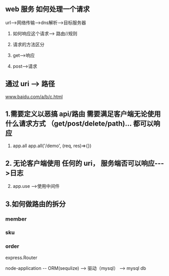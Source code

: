 ## web 服务 如何处理一个请求

url-->网络传输-->dns解析-->目标服务器
  1. 如何响应这个请求--> 路由//规则

1. 请求的方法区分

1. get-->响应
2. post-->请求

## 通过 uri --> 路径
www.baidu.com/a/b/c.html

## 1.需要定义以恶搞 api/路由 需要满足客户端无论使用什么请求方式 （get/post/delete/path)... 都可以响应

1. app.all
  app.all('/demo', (req, res)=>{})

## 2. 无论客户端使用 任何的 uri， 服务端否可以响应--->日志

2. app.use -->使用中间件

## 3.如何做路由的拆分
### member
### sku
### order
express.Router


node-application -- ORM(sequlize) --> 驱动（mysql） --> mysql db

